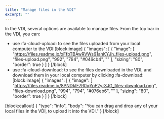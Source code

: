 ```yaml
---
title: "Manage files in the VDI"
excerpt: ""
---
```

In the VDI, several options are available to manage files.
From the top bar in the VDI, you can:

* use :fa-cloud-upload: to see the files uploaded from your local computer to the VDI
[block:image]
{
  "images": [
    {
      "image": [
        "https://files.readme.io/xFfbTBAwRVWs61ahKYJh_files-upload.png",
        "files-upload.png",
        "992",
        "794",
        "#046cb4",
        ""
      ],
      "sizing": "80",
      "border": true
    }
  ]
}
[/block]
* use :fa-cloud-download: to see the files downloaded in the VDI, and download them in your local computer by clicking :fa-download:
[block:image]
{
  "images": [
    {
      "image": [
        "https://files.readme.io/8PNDkIF7R0qYpF2yr3JG_files-download.png",
        "files-download.png",
        "994",
        "794",
        "#076eb6",
        ""
      ],
      "sizing": "80",
      "border": true
    }
  ]
}
[/block]

[block:callout]
{
  "type": "info",
  "body": "You can drag and drop any of your local files in the VDI, to upload it into the VDI."
}
[/block]